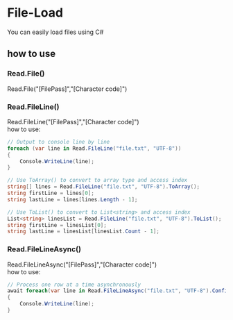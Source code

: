 # File-Load
You can easily load files using C#

## how to use
### Read.File()
Read.File("[FilePass]","[Character code]")

### Read.FileLine()
Read.FileLine("[FilePass]","[Character code]")<br>
how to use:
```csharp
// Output to console line by line
foreach (var line in Read.FileLine("file.txt", "UTF-8"))
{
    Console.WriteLine(line);
}

// Use ToArray() to convert to array type and access index
string[] lines = Read.FileLine("file.txt", "UTF-8").ToArray();
string firstLine = lines[0];
string lastLine = lines[lines.Length - 1];

// Use ToList() to convert to List<string> and access index
List<string> linesList = Read.FileLine("file.txt", "UTF-8").ToList();
string firstLine = linesList[0];
string lastLine = linesList[linesList.Count - 1];

```

### Read.FileLineAsync()
Read.FileLineAsync("[FilePass]","[Character code]")
<br>
how to use:
```csharp
// Process one row at a time asynchronously
await foreach(var line in Read.FileLineAsync("file.txt", "UTF-8").ConfigureAwait(false)) 
{
    Console.WriteLine(line);
}
```
